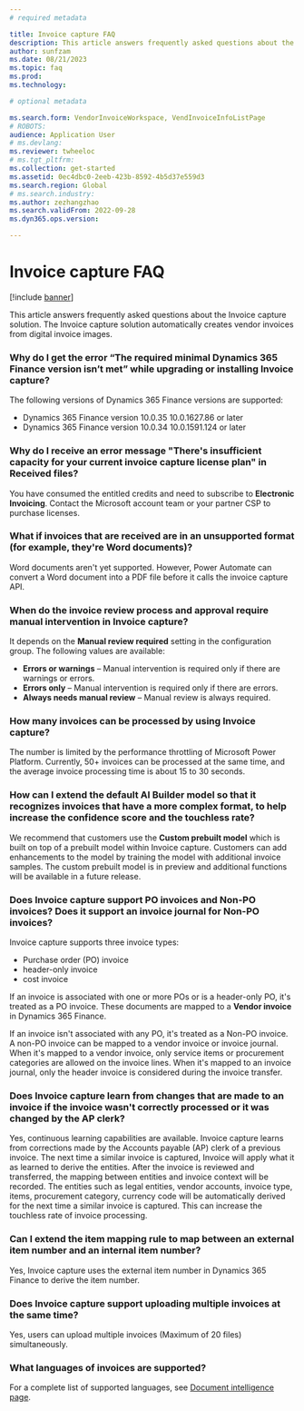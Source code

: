 ```yaml
---
# required metadata

title: Invoice capture FAQ
description: This article answers frequently asked questions about the Invoice capture solution.
author: sunfzam
ms.date: 08/21/2023
ms.topic: faq
ms.prod: 
ms.technology: 

# optional metadata

ms.search.form: VendorInvoiceWorkspace, VendInvoiceInfoListPage
# ROBOTS: 
audience: Application User
# ms.devlang: 
ms.reviewer: twheeloc
# ms.tgt_pltfrm: 
ms.collection: get-started
ms.assetid: 0ec4dbc0-2eeb-423b-8592-4b5d37e559d3
ms.search.region: Global
# ms.search.industry: 
ms.author: zezhangzhao
ms.search.validFrom: 2022-09-28
ms.dyn365.ops.version: 

---
```


# Invoice capture FAQ

[!include [banner](../includes/banner.md)]

This article answers frequently asked questions about the Invoice capture solution. The Invoice capture solution automatically creates vendor invoices from digital invoice images.

### Why do I get the error “The required minimal Dynamics 365 Finance version isn’t met” while upgrading or installing Invoice capture? 
The following versions of Dynamics 365 Finance versions are supported:  
- Dynamics 365 Finance version 10.0.35 10.0.1627.86 or later 
- Dynamics 365 Finance version 10.0.34 10.0.1591.124 or later


### Why do I receive an error message "There's insufficient capacity for your current invoice capture license plan" in Received files? 
You have consumed the entitled credits and need to subscribe to **Electronic Invoicing**. Contact the Microsoft account team or your partner CSP to purchase licenses.  

### What if invoices that are received are in an unsupported format (for example, they're Word documents)?

Word documents aren't yet supported. However, Power Automate can convert a Word document into a PDF file before it calls the invoice capture API.

### When do the invoice review process and approval require manual intervention in Invoice capture?

It depends on the **Manual review required** setting in the configuration group. The following values are available:

- **Errors or warnings** – Manual intervention is required only if there are warnings or errors.
- **Errors only** – Manual intervention is required only if there are errors.
- **Always needs manual review** – Manual review is always required.

### How many invoices can be processed by using Invoice capture?

The number is limited by the performance throttling of Microsoft Power Platform. Currently, 50+ invoices can be processed at the same time, and the average invoice processing time is about 15 to 30 seconds.

### How can I extend the default AI Builder model so that it recognizes invoices that have a more complex format, to help increase the confidence score and the touchless rate?

We recommend that customers use the **Custom prebuilt model** which is built on top of a prebuilt model within Invoice capture. Customers can add enhancements to the model by training the model with additional invoice samples. The custom prebuilt model is in preview and additional functions will be available in a future release.  

### Does Invoice capture support PO invoices and Non-PO invoices? Does it support an invoice journal for Non-PO invoices?

Invoice capture supports three invoice types:
 - Purchase order (PO) invoice
 - header-only invoice
 - cost invoice

If an invoice is associated with one or more POs or is a header-only PO, it's treated as a PO invoice. These documents are mapped to a **Vendor invoice** in Dynamics 365 Finance.  

If an invoice isn't associated with any PO, it's treated as a Non-PO invoice. A non-PO invoice can be mapped to a vendor invoice or invoice journal. When it's mapped to a vendor invoice, only service items or procurement categories are allowed on the invoice lines. When it's mapped to an invoice journal, only the header invoice is considered during the invoice transfer.  

### Does Invoice capture learn from changes that are made to an invoice if the invoice wasn't correctly processed or it was changed by the AP clerk?

Yes, continuous learning capabilities are available. Invoice capture learns from corrections made by the Accounts payable (AP) clerk of a previous invoice. The next time a similar invoice is captured, Invoice will apply what it as learned to derive the entities. After the invoice is reviewed and transferred, the mapping between entities and invoice context will be recorded. The entities such as legal entities, vendor accounts, invoice type, items, procurement category, currency code will be automatically derived for the next time a similar invoice is captured. This can increase the touchless rate of invoice processing. 

### Can I extend the item mapping rule to map between an external item number and an internal item number?

Yes, Invoice capture uses the external item number in Dynamics 365 Finance to derive the item number.  

### Does Invoice capture support uploading multiple invoices at the same time?

Yes, users can upload multiple invoices (Maximum of 20 files) simultaneously.  

### What languages of invoices are supported?

For a complete list of supported languages, see [Document intelligence page](/azure/ai-services/document-intelligence/concept-invoice?view=doc-intel-3.1.0.md#supported-languages-and-locales).

